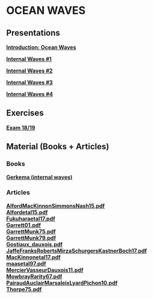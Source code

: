 

#  OCEAN WAVES

##  Presentations



**[Introduction: Ocean Waves ][c1]**  

  [c1]: Intro_Ondes_2019.pdf


**[Internal Waves #1 ][c2]**  

  [c2]: 1_Ondes_2019.pdf


**[Internal Waves #2 ][c3]**  

  [c3]: 2_Ondes_2019.pdf
  
**[Internal Waves #3 ][c4]**  

  [c4]: 3_Ondes_2019.pdf


**[Internal Waves #4 ][c5]**  

  [c5]: 4_Ondes_2019.pdf
  
  
##  Exercises

**[Exam 18/19][e1]**  

  [e1]: exam_18.pdf  

##  Material (Books + Articles)

###  Books


**[Gerkema (internal waves)][p3]**  

  [p3]: gerkema.pdf


###  Articles

**[AlfordMacKinnonSimmonsNash15.pdf][p4]**  
**[Alfordetal15.pdf][p5]**  
**[Fukuharaetal17.pdf][p6]**  
**[Garrett01.pdf][p7]**  
**[GarrettMunk75.pdf][p8]**  
**[GarrettMunk79.pdf][p9]**  
**[Gostiaux_dauxois.pdf][p10]**  
**[JaffeFranksRobertsMirzaSchurgersKastnerBoch17.pdf][p11]**  
**[MacKinnonetal17.pdf][p12]**  
**[maasetal97.pdf][p13]**  
**[MercierVasseurDauxois11.pdf][p14]**  
**[MowbrayRarity67.pdf][p15]**  
**[PairaudAuclairMarsaleixLyardPichon10.pdf][p16]**  
**[Thorpe75.pdf][p17]**  
  
  
  [p4]: AlfordMacKinnonSimmonsNash15.pdf
  [p5]: Alfordetal15.pdf
  [p6]: Fukuharaetal17.pdf
  [p7]: Garrett01.pdf
  [p8]: GarrettMunk75.pdf
  [p9]: GarrettMunk79.pdf
  [p10]: Gostiaux_dauxois.pdf
  [p11]: JaffeFranksRobertsMirzaSchurgersKastnerBoch17.pdf
  [p12]: MacKinnonetal17.pdf
  [p13]: maasetal97.pdf
  [p14]: MercierVasseurDauxois11.pdf
  [p15]: MowbrayRarity67.pdf
  [p16]: PairaudAuclairMarsaleixLyardPichon10.pdf
  [p17]: Thorpe75.pdf

  
  
  
  